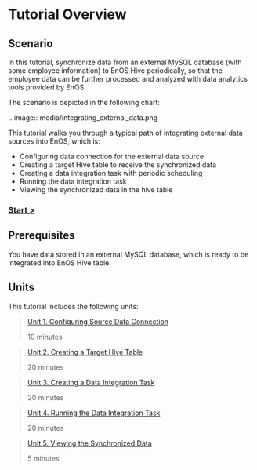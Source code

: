 # Tutorial Overview

## Scenario

In this tutorial, synchronize data from an external MySQL database (with some employee information) to EnOS Hive periodically, so that the employee data can be further processed and analyzed with data analytics tools provided by EnOS.

The scenario is depicted in the following chart:

.. image:: media/integrating_external_data.png

This tutorial walks you through a typical path of integrating external data sources into EnOS, which is:

- Configuring data connection for the external data source
- Creating a target Hive table to receive the synchronized data
- Creating a data integration task with periodic scheduling
- Running the data integration task
- Viewing the synchronized data in the hive table

### [Start >](configuring_data_connection)

## Prerequisites

You have data stored in an external MySQL database, which is ready to be integrated into EnOS Hive table.

## Units

This tutorial includes the following units:

> [Unit 1. Configuring Source Data Connection](configuring_data_connection)
>
> 10 minutes

> [Unit 2. Creating a Target Hive Table](creating_hive_table)
>
> 20 minutes

> [Unit 3. Creating a Data Integration Task](creating_data_integration_task)
>
> 20 minutes

> [Unit 4. Running the Data Integration Task](running_data_integration_task)
>
> 20 minutes

> [Unit 5. Viewing the Synchronized Data](viewing_synchronized_data)
>
> 5 minutes
